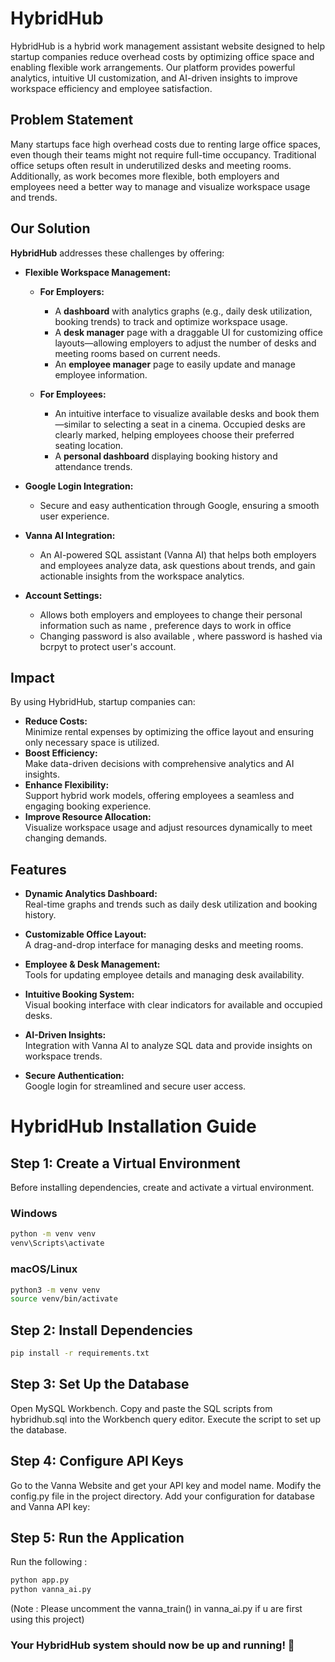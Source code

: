 # HybridHub

HybridHub is a hybrid work management assistant website designed to help startup companies reduce overhead costs by optimizing office space and enabling flexible work arrangements. Our platform provides powerful analytics, intuitive UI customization, and AI-driven insights to improve workspace efficiency and employee satisfaction.

## Problem Statement

Many startups face high overhead costs due to renting large office spaces, even though their teams might not require full-time occupancy. Traditional office setups often result in underutilized desks and meeting rooms. Additionally, as work becomes more flexible, both employers and employees need a better way to manage and visualize workspace usage and trends.

## Our Solution

**HybridHub** addresses these challenges by offering:
- **Flexible Workspace Management:**  
  - **For Employers:**  
    - A **dashboard** with analytics graphs (e.g., daily desk utilization, booking trends) to track and optimize workspace usage.
    - A **desk manager** page with a draggable UI for customizing office layouts—allowing employers to adjust the number of desks and meeting rooms based on current needs.
    - An **employee manager** page to easily update and manage employee information.
  
  - **For Employees:**  
    - An intuitive interface to visualize available desks and book them—similar to selecting a seat in a cinema. Occupied desks are clearly marked, helping employees choose their preferred seating location.
    - A **personal dashboard** displaying booking history and attendance trends.

- **Google Login Integration:**  
  - Secure and easy authentication through Google, ensuring a smooth user experience.

- **Vanna AI Integration:**  
  - An AI-powered SQL assistant (Vanna AI) that helps both employers and employees analyze data, ask questions about trends, and gain actionable insights from the workspace analytics.

- **Account Settings:**
  - Allows both employers and employees to change their personal information such as name , preference days to work in office
  - Changing password is also available , where password is hashed via bcrpyt to protect user's account.

## Impact

By using HybridHub, startup companies can:
- **Reduce Costs:**  
  Minimize rental expenses by optimizing the office layout and ensuring only necessary space is utilized.
- **Boost Efficiency:**  
  Make data-driven decisions with comprehensive analytics and AI insights.
- **Enhance Flexibility:**  
  Support hybrid work models, offering employees a seamless and engaging booking experience.
- **Improve Resource Allocation:**  
  Visualize workspace usage and adjust resources dynamically to meet changing demands.

## Features

- **Dynamic Analytics Dashboard:**  
  Real-time graphs and trends such as daily desk utilization and booking history.

- **Customizable Office Layout:**  
  A drag-and-drop interface for managing desks and meeting rooms.

- **Employee & Desk Management:**  
  Tools for updating employee details and managing desk availability.

- **Intuitive Booking System:**  
  Visual booking interface with clear indicators for available and occupied desks.

- **AI-Driven Insights:**  
  Integration with Vanna AI to analyze SQL data and provide insights on workspace trends.

- **Secure Authentication:**  
  Google login for streamlined and secure user access.


# HybridHub Installation Guide

## Step 1: Create a Virtual Environment
Before installing dependencies, create and activate a virtual environment.

### Windows
```bash
python -m venv venv
venv\Scripts\activate
```

### macOS/Linux
```bash
python3 -m venv venv
source venv/bin/activate
```
## Step 2: Install Dependencies
```bash
pip install -r requirements.txt
```
## Step 3: Set Up the Database
Open MySQL Workbench.
Copy and paste the SQL scripts from hybridhub.sql into the Workbench query editor.
Execute the script to set up the database.

## Step 4: Configure API Keys
Go to the Vanna Website and get your API key and model name.
Modify the config.py file in the project directory.
Add your configuration for database and Vanna API key:

## Step 5: Run the Application
Run the following :
```bash
python app.py
python vanna_ai.py
```
(Note : Please uncomment the vanna_train() in vanna_ai.py if u are first using this project)

### Your HybridHub system should now be up and running! 🚀
